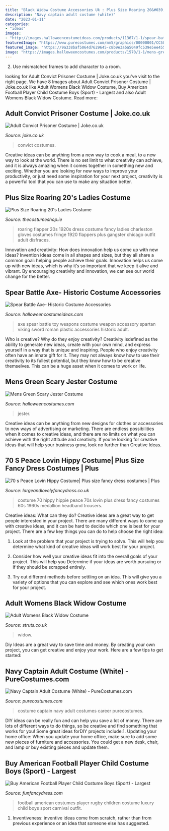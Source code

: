 ```yaml
---
title: "Black Widow Costume Accessories Uk : Plus Size Roaring 20&#039;s Ladies Costume"
description: "Navy captain adult costume (white)"
date: "2023-01-11"
categories:
- "ideas"
images:
- "http://images.halloweencostumeideas.com/products/11367/1-1/spear-battle-axe.jpg"
featuredImage: "https://www.purecostumes.com/mm5/graphics/00000001/CC5020-054_full_1.jpg"
featured_image: "https://9a338baf5064d7629645-c8b9e3aba5049fc539e5ee455e25c1c3.ssl.cf3.rackcdn.com/00017012a01-RwhDmC1r.png"
image: "https://images.halloweencostumes.com/products/1570/1-1/mens-green-scary-jester-costume.jpg"
---
```



2. Use mismatched frames to add character to a room.

	

		
looking for Adult Convict Prisoner Costume | Joke.co.uk you've visit to the right page. We have 8 Images about Adult Convict Prisoner Costume | Joke.co.uk like Adult Womens Black Widow Costume, Buy American Football Player Child Costume Boys (Sport) - Largest and also Adult Womens Black Widow Costume. Read more:
		
    
## Adult Convict Prisoner Costume | Joke.co.uk

<img loading=lazy src="https://9a338baf5064d7629645-c8b9e3aba5049fc539e5ee455e25c1c3.ssl.cf3.rackcdn.com/00017012a01-RwhDmC1r.png" onerror="this.onerror=null;this.src='https://tse2.mm.bing.net/th?id=OIP.4x_jLBSRuu9kqERQlzKfUgHaLv&amp;pid=15.1';" alt="Adult Convict Prisoner Costume | Joke.co.uk">

_Source: joke.co.uk_

>convict costumes. 

	

Creative ideas can be anything from a new way to cook a meal, to a new way to look at the world. There is no set limit to what creativity can achieve, and it is always amazing when it comes together in something new and exciting. Whether you are looking for new ways to improve your productivity, or just need some inspiration for your next project, creativity is a powerful tool that you can use to make any situation better.

    
## Plus Size Roaring 20&#039;s Ladies Costume

<img loading=lazy src="https://www.thecostumeshop.ie/images/detailed/10/4180_product_detailed_image_2928_2813.jpg" onerror="this.onerror=null;this.src='https://tse3.mm.bing.net/th?id=OIP.WO9jRwd0lLMmCB4WqyNqQAHaRe&amp;pid=15.1';" alt="Plus Size Roaring 20&#039;s Ladies Costume">

_Source: thecostumeshop.ie_

>roaring flapper 20s 1920s dress costume fancy ladies charleston gloves costumes fringe 1920 flappers plus gangster chicago outfit adult disfraces. 

	

Innovation and creativity: How does innovation help us come up with new ideas?
Invention ideas come in all shapes and sizes, but they all share a common goal: helping people achieve their goals. Innovation helps us come up with new ideas, which is why it’s so important that we keep it alive and vibrant. By encouraging creativity and innovation, we can see our world change for the better.

    
## Spear Battle Axe- Historic Costume Accessories

<img loading=lazy src="http://images.halloweencostumeideas.com/products/11367/1-1/spear-battle-axe.jpg" onerror="this.onerror=null;this.src='https://tse4.mm.bing.net/th?id=OIP.Frd00Shh558yj0ytZJhtcwHaKl&amp;pid=15.1';" alt="Spear Battle Axe- Historic Costume Accessories">

_Source: halloweencostumeideas.com_

>axe spear battle toy weapons costume weapon accessory spartan viking sword roman plastic accessories historic adult. 

	

Who is creative? Why do they enjoy creativity?
Creativity isdefined as the ability to generate new ideas, create with your own mind, and express yourself in a way that is unique and inspiring. People who enjoy creativity often have an innate gift for it. They may not always know how to use their creativity to its fullest potential, but they know how to be creative themselves. This can be a huge asset when it comes to work or life.

    
## Mens Green Scary Jester Costume

<img loading=lazy src="https://images.halloweencostumes.com/products/1570/1-1/mens-green-scary-jester-costume.jpg" onerror="this.onerror=null;this.src='https://tse4.mm.bing.net/th?id=OIP.eBRXxA-sO9lW7hhJ3H7ODAHaKl&amp;pid=15.1';" alt="Mens Green Scary Jester Costume">

_Source: halloweencostumes.com_

>jester. 

	

Creative ideas can be anything from new designs for clothes or accessories to new ways of advertising or marketing. There are endless possibilities when it comes to creative ideas, and there are no limits on what you can achieve with the right attitude and creativity. If you're looking for creative ideas that will help your business grow, look no further than Creative Ideas.

    
## 70 S Peace Lovin Hippy Costume| Plus Size Fancy Dress Costumes | Plus

<img loading=lazy src="http://www.largeandlovelyfancydress.co.uk/ekmps/shops/largeand/images/70-s-peace-lovin-hippy-costume-530-p.jpg" onerror="this.onerror=null;this.src='https://tse1.mm.bing.net/th?id=OIP.HgLTrQGDULdJheqnADIZIgHaMK&amp;pid=15.1';" alt="70 s Peace Lovin Hippy Costume| Plus size fancy dress costumes | Plus">

_Source: largeandlovelyfancydress.co.uk_

>costume 70 hippy hippie peace 70s lovin plus dress fancy costumes 60s 1960s medallion headband trousers. 

	

Creative ideas: What can they do?
Creative ideas are a great way to get people interested in your project. There are many different ways to come up with creative ideas, and it can be hard to decide which one is best for your project. There are a few key things you can do to help choose the right idea:
1. Look at the problem that your project is trying to solve. This will help you determine what kind of creative ideas will work best for your project.

2. Consider how well your creative ideas fit into the overall goals of your project. This will help you Determine if your ideas are worth pursuing or if they should be scrapped entirely.

3. Try out different methods before settling on an idea. This will give you a variety of options that you can explore and see which ones work best for your project.


    
## Adult Womens Black Widow Costume

<img loading=lazy src="https://www.struts.co.uk/party-fancy-dress-shop/images/adult-size-black-widow-costume-new_01.jpg" onerror="this.onerror=null;this.src='https://tse3.mm.bing.net/th?id=OIP.wAB6zjcNCVUf6kTkwugx-wHaKX&amp;pid=15.1';" alt="Adult Womens Black Widow Costume">

_Source: struts.co.uk_

>widow. 

	

Diy Ideas are a great way to save time and money. By creating your own project, you can get creative and enjoy your work. Here are a few tips to get started: 

    
## Navy Captain Adult Costume (White) - PureCostumes.com

<img loading=lazy src="https://www.purecostumes.com/mm5/graphics/00000001/CC5020-054_full_1.jpg" onerror="this.onerror=null;this.src='https://tse1.mm.bing.net/th?id=OIP.PvUWTMQkYEOTihpm_RQA9gHaLO&amp;pid=15.1';" alt="Navy Captain Adult Costume (White) - PureCostumes.com">

_Source: purecostumes.com_

>costume captain navy adult costumes career purecostumes. 

	

DIY ideas can be really fun and can help you save a lot of money. There are lots of different ways to do things, so be creative and find something that works for you! Some great ideas forDIY projects include:1. Updating your home office: When you update your home office, make sure to add some new pieces of furniture and accessories. You could get a new desk, chair, and lamp or buy existing pieces and update them.
    
## Buy American Football Player Child Costume Boys (Sport) - Largest

<img loading=lazy src="https://www.funfancydress.com/media/catalog/product/cache/1/image/1200x/040ec09b1e35df139433887a97daa66f/S/A/SANC_5868_b.jpg" onerror="this.onerror=null;this.src='https://tse2.mm.bing.net/th?id=OIP.VZ5qkPAkettjkcgbuAbHjwHaNb&amp;pid=15.1';" alt="Buy American Football Player Child Costume Boys (Sport) - Largest">

_Source: funfancydress.com_

>football american costumes player rugby children costume luxury child boys sport carnival outfit. 

	

1. Inventiveness: inventive ideas come from scratch, rather than from previous experience or an idea that someone else has suggested.

